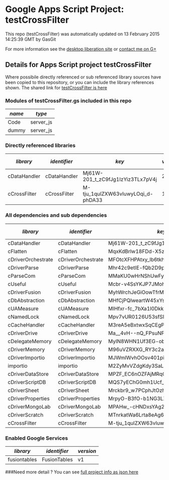 # Google Apps Script Project: testCrossFilter
This repo (testCrossFilter) was automatically updated on 13 February 2015 14:25:39 GMT by GasGit

For more information see the [desktop liberation site](http://ramblings.mcpher.com/Home/excelquirks/drivesdk/gettinggithubready "desktop liberation") or [contact me on G+](https://plus.google.com/+BruceMcpherson "Bruce McPherson - GDE")
## Details for Apps Script project testCrossFilter
Where possibile directly referenced or sub referenced library sources have been copied to this repository, or you can include the library references shown. 
The shared link for [testCrossFilter is here](https://script.google.com/d/1sTG8olIWfnBn81aj5rfyd4HaQE6Vj7DhQgx7AbZui0GVxISx48CI5WqE/edit?usp=sharing "open in the GAS IDE")

### Modules of testCrossFilter.gs included in this repo
*name*|*type*
--- | --- 
Code| server_js
dummy| server_js
### Directly referenced libraries
*library*|*identifier*|*key*|*version*|*dev mode*|*source*|
--- | --- | --- | --- | --- | --- 
cDataHandler| cDataHandler|Mj61W-201_t_zC9fJg1IzYiz3TLx7pV4j|21|no|[here](libraries/cDataHandler "library source")
cCrossFilter| cCrossFilter|M-tju_1qulZXW63vIuwyLOqi_d-phDA33|1|no|[here](libraries/cCrossFilter "library source")
### All dependencies and sub dependencies
*library*|*identifier*|*key*|*version*|*dev mode*|*source*|
--- | --- | --- | --- | --- | --- 
cDataHandler| cDataHandler|Mj61W-201_t_zC9fJg1IzYiz3TLx7pV4j|21|no|[here](libraries/cDataHandler "library source")
cFlatten| cFlatten|MqxKdBrlw18FDd-X5zQLd7yz3TLx7pV4j|7|no|[here](libraries/cFlatten "library source")
cDriverOrchestrate| cDriverOrchestrate|MFOtcXFHPAtxy_lb6tkhrXKi_d-phDA33|4|no|[here](libraries/cDriverOrchestrate "library source")
cDriverParse| cDriverParse|Mhr42c9etIE-fQb2D9pwW0ai_d-phDA33|8|no|[here](libraries/cDriverParse "library source")
cParseCom| cParseCom|MMaKU0wHrNShUwFypY3nM8iz3TLx7pV4j|14|no|[here](libraries/cParseCom "library source")
cUseful| cUseful|Mcbr-v4SsYKJP7JMohttAZyz3TLx7pV4j|17|no|[here](libraries/cUseful "library source")
cDriverFusion| cDriverFusion|MyhWrchJeGiOowTfrMNidiSz3TLx7pV4j|7|no|[here](libraries/cDriverFusion "library source")
cDbAbstraction| cDbAbstraction|MHfCjPQlweartW45xYs6hFai_d-phDA33|36|no|[here](libraries/cDbAbstraction "library source")
cUAMeasure| cUAMeasure|MIHfxr-fc_7bXa1l0Dkk0oqi_d-phDA33|6|no|[here](libraries/cUAMeasure "library source")
cNamedLock| cNamedLock|Mpv7vUR0126U53sfSMXsAPai_d-phDA33|11|no|[here](libraries/cNamedLock "library source")
cCacheHandler| cCacheHandler|M3reA5eBxtwxSqCEgPywb9ai_d-phDA33|11|no|[here](libraries/cCacheHandler "library source")
cDriverDrive| cDriverDrive|Ma__4vH--nQ_FPsuNF1BFuyz3TLx7pV4j|10|no|[here](libraries/cDriverDrive "library source")
cDelegateMemory| cDelegateMemory|MyIN8WHN1Uf3EG-obHsjrAyz3TLx7pV4j|8|no|[here](libraries/cDelegateMemory "library source")
cDriverMemory| cDriverMemory|M96uVZRXXG_RY3c2at9V6tSz3TLx7pV4j|9|no|[here](libraries/cDriverMemory "library source")
cDriverImportio| cDriverImportio|MJWmIWvhOOsv401piLKzeNai_d-phDA33|3|no|[here](libraries/cDriverImportio "library source")
importio| importio|M2ZyMvVZdgKdy3SaLP8gq3X797_hv7HHb|3|no|no
cDriverDataStore| cDriverDataStore|MPZF_EC6nOZFAjMRqCxEaUyz3TLx7pV4j|4|no|[here](libraries/cDriverDataStore "library source")
cDriverScriptDB| cDriverScriptDB|MQS7yEChG0mh1Ucf_UhV-vKi_d-phDA33|2|no|[here](libraries/cDriverScriptDB "library source")
cDriverSheet| cDriverSheet|Mrckbr9_w7PCphJtOzhzA_Cz3TLx7pV4j|9|no|[here](libraries/cDriverSheet "library source")
cDriverProperties| cDriverProperties|MrpyO-B3fO-b1NG3LZ4UzaKi_d-phDA33|10|no|[here](libraries/cDriverProperties "library source")
cDriverMongoLab| cDriverMongoLab|MPAHw_-cHNDxsYAg263J7Fai_d-phDA33|5|no|[here](libraries/cDriverMongoLab "library source")
cDriverScratch| cDriverScratch|MTnrkatWa6Lrta8eAg6_H0qi_d-phDA33|8|no|[here](libraries/cDriverScratch "library source")
cCrossFilter| cCrossFilter|M-tju_1qulZXW63vIuwyLOqi_d-phDA33|1|no|[here](libraries/cCrossFilter "library source")
### Enabled Google Services
*library*|*identifier*|*version*
--- | --- | --- 
fusiontables| FusionTables|v1
###Need more detail ?
You can see [full project info as json here](info.json)

